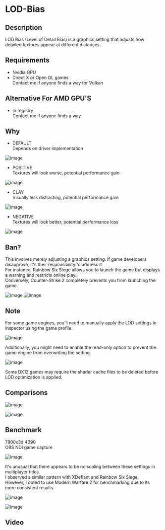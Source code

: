 # LOD-Bias

## Description
LOD Bias (Level of Detail Bias) is a graphics setting that adjusts how detailed textures appear at different distances.

## Requirements
- Nvidia GPU
- Direct X or Open GL games<br>
  Contact me if anyone finds a way for Vulkan

## Alternative For AMD GPU'S
- In registry<br>
Contact me if anyone finds a way

## Why
- DEFAULT<br>
  Depends on driver implementation<br>

![image](https://github.com/fr33thytweaks/LOD-Bias/assets/168888348/13f6d883-f9c5-4eb9-a720-617ea5c68cfa)

- POSITIVE<br>
  Textures will look worse, potential performance gain<br>

![image](https://github.com/fr33thytweaks/LOD-Bias/assets/168888348/936d6463-94f2-4079-87d0-9630baf41a1a)

- CLAY<br>
  Visually less distracting, potential performance gain<br>

![image](https://github.com/fr33thytweaks/LOD-Bias/assets/168888348/1194172b-8504-42c5-8f25-dc5c0d9d1822)

- NEGATIVE<br>
  Textures will look better, potential performance loss<br>

![image](https://github.com/fr33thytweaks/LOD-Bias/assets/168888348/8eda252d-dc8a-4552-b442-6db0063163a8)

## Ban?
This involves merely adjusting a graphics setting. If game developers disapprove, it's their responsibility to address it.<br>
For instance, Rainbow Six Siege allows you to launch the game but displays a warning and restricts online play.<br> 
Conversely, Counter-Strike 2 completely prevents you from launching the game.

![image](https://github.com/fr33thytweaks/LOD-Bias/assets/168888348/b1ff017f-330c-406e-9d26-d7398e9ef660)
![image](https://github.com/fr33thytweaks/LOD-Bias/assets/168888348/5a014072-e3b0-4150-a6f4-b6cad4506b5b)

## Note
For some game engines, you'll need to manually apply the LOD settings in inspector using the game profile.<br>

![image](https://github.com/fr33thytweaks/LOD-Bias/assets/168888348/9ff0e102-4a40-41d5-98d6-62e062691364)

Additionally, you might need to enable the read-only option to prevent the game engine from overwriting the setting.

![image](https://github.com/fr33thytweaks/LOD-Bias/assets/168888348/0332a91e-bc8f-4402-89ec-042c11d623fa)

Some DX12 games may require the shader cache files to be deleted before LOD optimization is applied. 

## Comparisons
![image](https://github.com/fr33thytweaks/LOD-Bias/assets/168888348/230ac561-e2ea-42ca-b6da-5472a9d3d822)

![image](https://github.com/fr33thytweaks/LOD-Bias/assets/168888348/235d9e5e-4968-4c42-ba75-9dab9eccc456)


## Benchmark
7800x3d 4090<br>
OBS NDI game capture<br>

![image](https://github.com/fr33thytweaks/LOD-Bias/assets/168888348/875f5cb7-3e18-424f-9b9b-ea0bd69a3260)

It's unusual that there appears to be no scaling between these settings in multiplayer titles.<br>
I observed a similar pattern with XDefiant and Rainbow Six Siege.<br> 
However, I opted to use Modern Warfare 2 for benchmarking due to its more consistent results.<br>

![image](https://github.com/fr33thytweaks/LOD-Bias/assets/168888348/0f65f8b6-a9a6-41f3-a604-5612d1b9ab46)

![image](https://github.com/fr33thytweaks/LOD-Bias/assets/168888348/04e917ff-f746-44ed-bddf-5e6775d7d70b)


## Video
